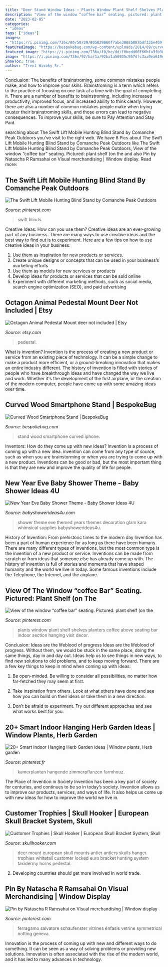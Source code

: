 ```yaml
---
title: "Deer Stand Window Ideas ~ Plants Window Plant Shelf Shelves Planters Coffee Above Seating Bar Indoor Section Hanging Visit Decor"
description: "View of the window “coffee bar” seating. pictured: plant shelf (on the"
date: "2023-02-05"
categories:
- "ideas"
tags: ["ideas"]
images:
- "https://i.pinimg.com/736x/80/50/29/805029860f7abe3088b887bdf32be409.jpg"
featuredImage: "https://bespokebug.com/wp-content/uploads/2014/09/curved-wood-iphone-stand.jpg"
featured_image: "https://i.pinimg.com/736x/f0/be/dd/f0bedd66f66bfa3fb905c72a5524d03c.jpg"
image: "https://i.pinimg.com/736x/92/ba/1a/92ba1a56935c957dfc3aa0ea619dd7fd.jpg"
ShowToc: true
author: "Trent Wisoky Sr."
---
```



Conclusion: The benefits of brainstroming, some common mistakes people make, and how to improve your skills.
Brainstroming is a term which refers to the practice of focusing on one task at a time with the goal of completing it. There are a number of benefits to brainstroming, including increased productivity, improved focus, and increased ability to think clearly. However, there are also a number of common mistakes people make when trying touster their brainstroming skills, and those errors can lead to negative consequences. To improve your skills, be sure to Pay Attention and Stay Paid.

	

		
searching about The Swift Lift Mobile Hunting Blind Stand by Comanche Peak Outdoors you've visit to the right web. We have 8 Pics about The Swift Lift Mobile Hunting Blind Stand by Comanche Peak Outdoors like The Swift Lift Mobile Hunting Blind Stand by Comanche Peak Outdoors, View of the window “coffee bar” seating. Pictured: plant shelf (on the and also Pin by Natascha R Ramsahai on Visual merchandising | Window display. Read more:
		
    
## The Swift Lift Mobile Hunting Blind Stand By Comanche Peak Outdoors

<img loading=lazy src="https://i.pinimg.com/736x/f0/be/dd/f0bedd66f66bfa3fb905c72a5524d03c.jpg" onerror="this.onerror=null;this.src='https://tse4.mm.bing.net/th?id=OIP.OgX0FQwx_ufSDR1jbhkHxAHaJ3&amp;pid=15.1';" alt="The Swift Lift Mobile Hunting Blind Stand by Comanche Peak Outdoors">

_Source: pinterest.com_

>swift blinds. 

	

Creative Ideas: How can you use them?
Creative ideas are an ever-growing part of any business. There are many ways to use creative ideas and the best way to find out is to experiment. Here are a few tips on how to use creative ideas in your business:
1. Use them as inspiration for new products or services.
2. Create unique designs or concepts that can be used in your business’s marketing efforts  
3. Use them as models for new services or products 
4. Develop ideas for products or services that can be sold online 
5. Experiment with different marketing methods, such as social media, search engine optimization (SEO), and paid advertising 

    
## Octagon Animal Pedestal Mount Deer Not Included | Etsy

<img loading=lazy src="https://i.etsystatic.com/22561369/r/il/f0c8e1/2377202669/il_794xN.2377202669_h3j3.jpg" onerror="this.onerror=null;this.src='https://tse3.mm.bing.net/th?id=OIP.X9rQaVX6u8py7it1yOvIVwHaJ4&amp;pid=15.1';" alt="Octagon Animal Pedestal Mount deer not included | Etsy">

_Source: etsy.com_

>pedestal. 

	

What is invention?
Invention is the process of creating a new product or service from an existing piece of technology. It can be a simple change to make a product more efficient, or a ground-breaking innovation that makes an entire industry different. 
The history of invention is filled with stories of people who have breakthrough ideas and have changed the way we live and work. Whether it's the development of the first airplane, or the creation of the modern computer, people have come up with some amazing ideas over time.

    
## Curved Wood Smartphone Stand | BespokeBug

<img loading=lazy src="https://bespokebug.com/wp-content/uploads/2014/09/curved-wood-iphone-stand.jpg" onerror="this.onerror=null;this.src='https://tse4.mm.bing.net/th?id=OIP.TY_9bRYklCTzyuWHW7U29QHaLH&amp;pid=15.1';" alt="Curved Wood Smartphone Stand | BespokeBug">

_Source: bespokebug.com_

>stand wood smartphone curved iphone. 

	

Inventors: How do they come up with new ideas?
Invention is a process of coming up with a new idea. invention can come from any type of source, such as when you are brainstorming or when you are trying to come up with a new product. Inventions can be good or bad, but the most important thing is that they are new and improve the quality of life for people.

    
## New Year Eve Baby Shower Theme - Baby Shower Ideas 4U

<img loading=lazy src="https://babyshowerideas4u.com/wp-content/uploads/2014/02/049_600x450.jpg" onerror="this.onerror=null;this.src='https://tse3.mm.bing.net/th?id=OIP.8ryaufTx0PVUgYLl9g9BrQHaFj&amp;pid=15.1';" alt="New Year Eve Baby Shower Theme - Baby Shower Ideas 4U">

_Source: babyshowerideas4u.com_

>shower theme eve themed years themes decoration glam kara whimsical supplies babyshowerideas4u. 

	

History of Invention: From prehistoric times to the modern day
Invention has been a part of human experience for as long as there have been humans. There are many different types of inventions, but the most common type is the invention of a new product or service. Inventions can be made from scratch or from ideas that someone else has already come up with. The history of invention is full of stories and moments that have shaped humanity and the world we live in today. Some famous inventions include the Telephone, the Internet, and the airplane.

    
## View Of The Window “coffee Bar” Seating. Pictured: Plant Shelf (on The

<img loading=lazy src="https://i.pinimg.com/736x/c1/d9/10/c1d910793ab05723dea33f78706e2312.jpg" onerror="this.onerror=null;this.src='https://tse1.mm.bing.net/th?id=OIP.b8uNPxW1dFgK76CkEk8mNwHaLD&amp;pid=15.1';" alt="View of the window “coffee bar” seating. Pictured: plant shelf (on the">

_Source: pinterest.com_

>plants window plant shelf shelves planters coffee above seating bar indoor section hanging visit decor. 

	

Conclusion: Ideas are the lifeblood of progress
Ideas are the lifeblood of progress. Without them, we would be stuck in the same place, doing the same things, day in and day out. Ideas help us to see things in new ways, to find new solutions to old problems, and to keep moving forward.
There are a few key things to keep in mind when coming up with ideas:

1. Be open-minded. Be willing to consider all possibilities, no matter how far-fetched they may seem at first.

2. Take inspiration from others. Look at what others have done and see how you can build on their ideas or take them in a new direction.

3. Don’t be afraid to experiment. Try out different approaches and see what works best for you.

    
## 20+ Smart Indoor Hanging Herb Garden Ideas | Window Plants, Herb Garden

<img loading=lazy src="https://i.pinimg.com/736x/80/50/29/805029860f7abe3088b887bdf32be409.jpg" onerror="this.onerror=null;this.src='https://tse3.mm.bing.net/th?id=OIP.W0lo5ikOUSz9pmvp6olcoAHaKk&amp;pid=15.1';" alt="20+ Smart Indoor Hanging Herb Garden ideas | Window plants, Herb garden">

_Source: pinterest.fr_

>kamerplanten hangende zimmerpflanzen farmhouz. 

	

The Place of Invention in Society
Invention has been a key part of society for centuries, and continues to be so in today’s society. Invention allows us to improve our products, services, and ways of life. It also helps us come up with new ideas for how to improve the world we live in.

    
## Customer Trophies | Skull Hooker | European Skull Bracket System, Skull

<img loading=lazy src="http://www.skullhooker.com/wp-content/gallery/customer-trophies/locked-up.jpeg" onerror="this.onerror=null;this.src='https://tse3.mm.bing.net/th?id=OIP.frtkZv4eEVrUgg4NmUKvyQAAAA&amp;pid=15.1';" alt="Customer Trophies | Skull Hooker | European Skull Bracket System, Skull">

_Source: skullhooker.com_

>deer mount european skull mounts antler antlers skulls hanger trophies whitetail customer locked euro bracket hunting system taxidermy horns pedestal. 

	

2. Developing countries should get more involved in world trade.

    
## Pin By Natascha R Ramsahai On Visual Merchandising | Window Display

<img loading=lazy src="https://i.pinimg.com/736x/92/ba/1a/92ba1a56935c957dfc3aa0ea619dd7fd.jpg" onerror="this.onerror=null;this.src='https://tse1.mm.bing.net/th?id=OIP.q_wDsRIiQWAmBJMoNK7JhAAAAA&amp;pid=15.1';" alt="Pin by Natascha R Ramsahai on Visual merchandising | Window display">

_Source: pinterest.com_

>ferragamo salvatore schaufenster vitrines énfasis vetrine symmetrical notting geneva. 

	

Innovation is the process of coming up with new and different ways to do something. It can be seen as a way of solving problems or providing new solutions. Innovation is often associated with the rise of the modern world, and it has led to many advances in technology.

